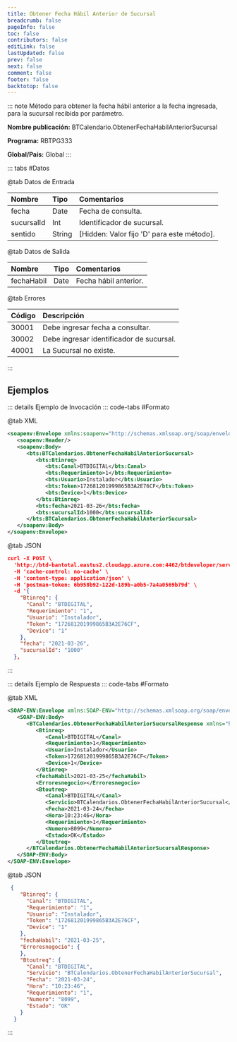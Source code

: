 ```yaml
---
title: Obtener Fecha Hábil Anterior de Sucursal
breadcrumb: false
pageInfo: false
toc: false
contributors: false
editLink: false
lastUpdated: false
prev: false
next: false
comment: false
footer: false
backtotop: false
---
```


<!-- ABRE DATOS DEL MÉTODO -->
::: note Método para obtener la fecha hábil anterior a la fecha ingresada, para la sucursal recibida por parámetro.

**Nombre publicación:** BTCalendario.ObtenerFechaHabilAnteriorSucursal

**Programa:** RBTPG333

**Global/País:** Global
:::
<!-- CIERRA DATOS DEL MÉTODO -->

<!-- ABRE TABLA DE DATOS -->
::: tabs #Datos 

@tab Datos de Entrada

Nombre | Tipo | Comentarios
:--------- | :--------- | :---------
fecha | Date | Fecha de consulta.
sucursalId | Int | Identificador de sucursal.
sentido  | String | [Hidden: Valor fijo 'D' para este método].

@tab Datos de Salida

Nombre | Tipo | Comentarios
:--------- | :----------- | :-----------
fechaHabil | Date | Fecha hábil anterior.

@tab Errores

Código | Descripción
:--------- | :-----------
30001 | Debe ingresar fecha a consultar.
30002 | Debe ingresar identificador de sucursal.
40001 | La Sucursal no existe.
::: 
<!-- CIERRA TABLA DE DATOS -->

## **Ejemplos**

<!-- ABRE EJEMPLO DE INVOCACIÓN -->
::: details Ejemplo de Invocación 
::: code-tabs #Formato

@tab XML
```xml
<soapenv:Envelope xmlns:soapenv="http://schemas.xmlsoap.org/soap/envelope/" xmlns:bts="http://uy.com.dlya.bantotal/BTSOA/">
   <soapenv:Header/>
   <soapenv:Body>
      <bts:BTCalendarios.ObtenerFechaHabilAnteriorSucursal>
         <bts:Btinreq>
            <bts:Canal>BTDIGITAL</bts:Canal>
            <bts:Requerimiento>1</bts:Requerimiento>
            <bts:Usuario>Instalador</bts:Usuario>
            <bts:Token>172681201999865B3A2E76CF</bts:Token>
            <bts:Device>1</bts:Device>
         </bts:Btinreq>
         <bts:fecha>2021-03-26</bts:fecha>          
         <bts:sucursalId>1000</bts:sucursalId>
      </bts:BTCalendarios.ObtenerFechaHabilAnteriorSucursal>
   </soapenv:Body>
</soapenv:Envelope>
```

@tab JSON
```json
curl -X POST \
  'http://btd-bantotal.eastus2.cloudapp.azure.com:4462/btdeveloper/servlet/com.dlya.bantotal.odwsbt_BTCalendarios_v1?ObtenerFechaHabilAnteriorSucursal' \
  -H 'cache-control: no-cache' \
  -H 'content-type: application/json' \
  -H 'postman-token: 6b958b92-122d-189b-a0b5-7a4a0569b79d' \
  -d '{
    "Btinreq": {
      "Canal": "BTDIGITAL",
      "Requerimiento": "1",
      "Usuario": "Instalador",
      "Token": "172681201999865B3A2E76CF",
      "Device": "1"
    },
    "fecha": "2021-03-26",
    "sucursalId": "1000"
  },
```
:::
<!-- CIERRA EJEMPLO DE INVOCACIÓN -->

<!-- ABRE EJEMPLO DE RESPUESTA -->
::: details Ejemplo de Respuesta 
::: code-tabs #Formato

@tab XML
```xml
<SOAP-ENV:Envelope xmlns:SOAP-ENV="http://schemas.xmlsoap.org/soap/envelope/" xmlns:xsd="http://www.w3.org/2001/XMLSchema" xmlns:SOAP-ENC="http://schemas.xmlsoap.org/soap/encoding/" xmlns:xsi="http://www.w3.org/2001/XMLSchema-instance">
   <SOAP-ENV:Body>
      <BTCalendarios.ObtenerFechaHabilAnteriorSucursalResponse xmlns="http://uy.com.dlya.bantotal/BTSOA/">
         <Btinreq>
            <Canal>BTDIGITAL</Canal>
            <Requerimiento>1</Requerimiento>
            <Usuario>Instalador</Usuario>
            <Token>172681201999865B3A2E76CF</Token>
            <Device>1</Device>
         </Btinreq>
         <fechaHabil>2021-03-25</fechaHabil>
         <Erroresnegocio></Erroresnegocio>
         <Btoutreq>
            <Canal>BTDIGITAL</Canal>
            <Servicio>BTCalendarios.ObtenerFechaHabilAnteriorSucursal</Servicio>
            <Fecha>2021-03-24</Fecha>
            <Hora>10:23:46</Hora>
            <Requerimiento>1</Requerimiento>
            <Numero>8099</Numero>
            <Estado>OK</Estado>
         </Btoutreq>
      </BTCalendarios.ObtenerFechaHabilAnteriorSucursalResponse>
   </SOAP-ENV:Body>
</SOAP-ENV:Envelope>
```

@tab JSON
```json
 {
    "Btinreq": {
      "Canal": "BTDIGITAL",
      "Requerimiento": "1",
      "Usuario": "Instalador",
      "Token": "172681201999865B3A2E76CF",
      "Device": "1"
    },
    "fechaHabil": "2021-03-25",
    "Erroresnegocio": {
    },
    "Btoutreq": {
      "Canal": "BTDIGITAL",
      "Servicio": "BTCalendarios.ObtenerFechaHabilAnteriorSucursal",
      "Fecha": "2021-03-24",
      "Hora": "10:23:46",
      "Requerimiento": "1",
      "Numero": "8099",
      "Estado": "OK"
    }
  }
```
::: 
<!-- CIERRA EJEMPLO DE RESPUESTA -->